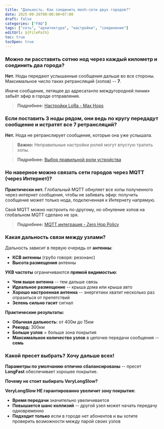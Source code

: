 ```yaml
---
title: "Дальность. Как соединить mesh-сети двух городов?"
date: 2025-09-26T00:00:00+07:00
draft: false
categories: ["FAQ"]
tags: ["сеть", "архитектура", "настройки", "соединение"]
editUrl: ${FilePath}
toc: true
tocOpen: true
---
```


### Можно ли расставить сотню нод через каждый километр и соединить два города?

**Нет.** Ноды передают услышанные сообщения дальше во все стороны. Максимальное число таких ретрансляций (хопов) -- **7**. 

Иначе сообщение, летящее до адресата«по междугородней линии» забьёт эфир в городе отправления.

> **Подробнее:** [Настройки LoRa - Max Hops](https://meshtastic.org/docs/configuration/radio/lora/#max-hops)

### Если поставить 3 ноды рядом, они ведь по кругу передадут сообщение и истратят все 7 ретрансляций?

**Нет.** Нода не ретранслирует сообщения, которые она уже услышала. 

> **Важно:** Неправильные настройки ролей могут впустую тратить хопы.

> **Подробнее:** [Выбор правильной роли устройства](https://meshtastic.org/blog/choosing-the-right-device-role/#why-improperly-applying-router-and-repeater-roles-is-harmful)

### Но наверное можно связать сети городов через MQTT (через Интернет)?

**Практически нет.** Глобальный MQTT обнуляет все хопы полученного через интернет сообщения, чтобы не забивать эфир: получить сообщение может только нода, подключенная к Интернету напрямую. 

Свой MQTT можно настроить по-другому, но обнуление хопов на глобальном MQTT сделано не зря.

> **Подробнее:** [MQTT интеграция - Zero Hop Policy](https://meshtastic.org/docs/software/integrations/mqtt/#zero-hop-policy)

### Какая дальность связи между узлами?

Дальность зависит в первую очередь от **антенны**:
- **КСВ антенны** (грубо говоря: резонанс)
- **Высота размещения** антенны

**УКВ частоты** ограничиваются **прямой видимостью**:
- **Чем выше антенна** -- тем дальше связь
- **Идеальное размещение** -- крыша дома или крыша авто
- **Хорошо настроенная антенна** -- энергетики хватит несколько раз отразиться от препятствий
- **Зелень сильно гасит** сигнал

**Практические результаты:**
- **Обычная дальность:** от 400м до 15км
- **Рекорд:** 300км
- **Больше узлов** = больше зона покрытия
- **Максимальное количество узлов** в цепочке передачи сообщения -- **семь**

### Какой пресет выбрать? Хочу дальше всех!

**Параметры по умолчанию отлично сбалансированы** -- пресет **LongFast** обеспечивает хорошее покрытие.

**Почему не стоит выбирать VeryLongSlow?**

**VeryLongSlow НЕ гарантированно увеличит зону покрытия:**
- **Время передачи** значительно увеличивается
- **Повышается шанс коллизий** -- другой узел может начать передачу одновременно
- **Подходит только** если в городе нет абонентов и вы хотите проверить возможности между парой своих узлов

